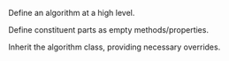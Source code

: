 Define an algorithm at a high level.

Define constituent parts as empty methods/properties.

Inherit the algorithm class, providing necessary overrides.